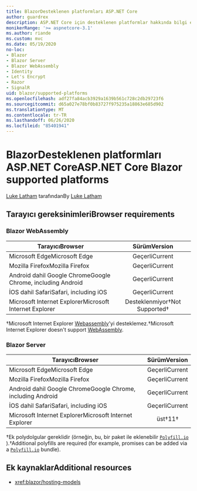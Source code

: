 ```yaml
---
title: BlazorDesteklenen platformları ASP.NET Core
author: guardrex
description: ASP.NET Core için desteklenen platformlar hakkında bilgi edinin Blazor .
monikerRange: '>= aspnetcore-3.1'
ms.author: riande
ms.custom: mvc
ms.date: 05/19/2020
no-loc:
- Blazor
- Blazor Server
- Blazor WebAssembly
- Identity
- Let's Encrypt
- Razor
- SignalR
uid: blazor/supported-platforms
ms.openlocfilehash: adf27fa84acb3929a1639b561c728c2db29723f6
ms.sourcegitcommit: d65a027e78bf0b83727f975235a18863e685d902
ms.translationtype: MT
ms.contentlocale: tr-TR
ms.lasthandoff: 06/26/2020
ms.locfileid: "85401941"
---
```

# <a name="aspnet-core-blazor-supported-platforms"></a><span data-ttu-id="66450-103">BlazorDesteklenen platformları ASP.NET Core</span><span class="sxs-lookup"><span data-stu-id="66450-103">ASP.NET Core Blazor supported platforms</span></span>

<span data-ttu-id="66450-104">[Luke Latham](https://github.com/guardrex) tarafından</span><span class="sxs-lookup"><span data-stu-id="66450-104">By [Luke Latham](https://github.com/guardrex)</span></span>

## <a name="browser-requirements"></a><span data-ttu-id="66450-105">Tarayıcı gereksinimleri</span><span class="sxs-lookup"><span data-stu-id="66450-105">Browser requirements</span></span>

### Blazor WebAssembly

| <span data-ttu-id="66450-106">Tarayıcı</span><span class="sxs-lookup"><span data-stu-id="66450-106">Browser</span></span>                          | <span data-ttu-id="66450-107">Sürüm</span><span class="sxs-lookup"><span data-stu-id="66450-107">Version</span></span>               |
| -------------------------------- | :-------------------: |
| <span data-ttu-id="66450-108">Microsoft Edge</span><span class="sxs-lookup"><span data-stu-id="66450-108">Microsoft Edge</span></span>                   | <span data-ttu-id="66450-109">Geçerli</span><span class="sxs-lookup"><span data-stu-id="66450-109">Current</span></span>               |
| <span data-ttu-id="66450-110">Mozilla Firefox</span><span class="sxs-lookup"><span data-stu-id="66450-110">Mozilla Firefox</span></span>                  | <span data-ttu-id="66450-111">Geçerli</span><span class="sxs-lookup"><span data-stu-id="66450-111">Current</span></span>               |
| <span data-ttu-id="66450-112">Android dahil Google Chrome</span><span class="sxs-lookup"><span data-stu-id="66450-112">Google Chrome, including Android</span></span> | <span data-ttu-id="66450-113">Geçerli</span><span class="sxs-lookup"><span data-stu-id="66450-113">Current</span></span>               |
| <span data-ttu-id="66450-114">İOS dahil Safari</span><span class="sxs-lookup"><span data-stu-id="66450-114">Safari, including iOS</span></span>            | <span data-ttu-id="66450-115">Geçerli</span><span class="sxs-lookup"><span data-stu-id="66450-115">Current</span></span>               |
| <span data-ttu-id="66450-116">Microsoft Internet Explorer</span><span class="sxs-lookup"><span data-stu-id="66450-116">Microsoft Internet Explorer</span></span>      | <span data-ttu-id="66450-117">Desteklenmiyor&dagger;</span><span class="sxs-lookup"><span data-stu-id="66450-117">Not Supported&dagger;</span></span> |

<span data-ttu-id="66450-118">&dagger;Microsoft Internet Explorer [Webassembly](https://webassembly.org)'yi desteklemez.</span><span class="sxs-lookup"><span data-stu-id="66450-118">&dagger;Microsoft Internet Explorer doesn't support [WebAssembly](https://webassembly.org).</span></span>

### Blazor Server

| <span data-ttu-id="66450-119">Tarayıcı</span><span class="sxs-lookup"><span data-stu-id="66450-119">Browser</span></span>                          | <span data-ttu-id="66450-120">Sürüm</span><span class="sxs-lookup"><span data-stu-id="66450-120">Version</span></span>    |
| -------------------------------- | :--------: |
| <span data-ttu-id="66450-121">Microsoft Edge</span><span class="sxs-lookup"><span data-stu-id="66450-121">Microsoft Edge</span></span>                   | <span data-ttu-id="66450-122">Geçerli</span><span class="sxs-lookup"><span data-stu-id="66450-122">Current</span></span>    |
| <span data-ttu-id="66450-123">Mozilla Firefox</span><span class="sxs-lookup"><span data-stu-id="66450-123">Mozilla Firefox</span></span>                  | <span data-ttu-id="66450-124">Geçerli</span><span class="sxs-lookup"><span data-stu-id="66450-124">Current</span></span>    |
| <span data-ttu-id="66450-125">Android dahil Google Chrome</span><span class="sxs-lookup"><span data-stu-id="66450-125">Google Chrome, including Android</span></span> | <span data-ttu-id="66450-126">Geçerli</span><span class="sxs-lookup"><span data-stu-id="66450-126">Current</span></span>    |
| <span data-ttu-id="66450-127">İOS dahil Safari</span><span class="sxs-lookup"><span data-stu-id="66450-127">Safari, including iOS</span></span>            | <span data-ttu-id="66450-128">Geçerli</span><span class="sxs-lookup"><span data-stu-id="66450-128">Current</span></span>    |
| <span data-ttu-id="66450-129">Microsoft Internet Explorer</span><span class="sxs-lookup"><span data-stu-id="66450-129">Microsoft Internet Explorer</span></span>      | <span data-ttu-id="66450-130">üst&dagger;</span><span class="sxs-lookup"><span data-stu-id="66450-130">11&dagger;</span></span> |

<span data-ttu-id="66450-131">&dagger;Ek polydolgular gereklidir (örneğin, bu, bir paket ile eklenebilir [`Polyfill.io`](https://polyfill.io/v3/) ).</span><span class="sxs-lookup"><span data-stu-id="66450-131">&dagger;Additional polyfills are required (for example, promises can be added via a [`Polyfill.io`](https://polyfill.io/v3/) bundle).</span></span>

## <a name="additional-resources"></a><span data-ttu-id="66450-132">Ek kaynaklar</span><span class="sxs-lookup"><span data-stu-id="66450-132">Additional resources</span></span>

* <xref:blazor/hosting-models>
